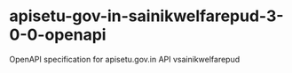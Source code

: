 # apisetu-gov-in-sainikwelfarepud-3-0-0-openapi
OpenAPI specification for apisetu.gov.in API vsainikwelfarepud
